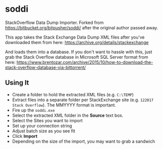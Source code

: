 soddi
=====

StackOverflow Data Dump Importer. Forked from https://bitbucket.org/bitpusher/soddi/ after the original author passed away.

This app takes the Stack Exchange Data Dump XML files after you've downloaded them from here: https://archive.org/details/stackexchange

And loads them into a database. If you don't want to hassle with this, just grab the Stack Overflow database in Microsoft SQL Server format from here: https://www.brentozar.com/archive/2015/10/how-to-download-the-stack-overflow-database-via-bittorrent/


Using It
--------

- Create a folder to hold the extracted XML files (e.g. `C:\TEMP`)
- Extract files into a separate folder per StackExchange site (e.g. `122017 Stack Overflow`). The MMYYYY format is important.
- Fire up the `soddi.exe`
- Select the extracted XML folder in the **Source** text box.
- Select the Sites you want to import
- Set up your connection string
- Adjust batch size as you see fit
- Click **Import**
- Depending on the size of the import, you may want to grab a sandwich
